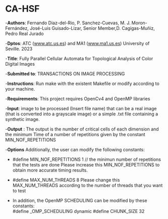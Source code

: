 # CA-HSF
-__Authors__: Fernando Diaz-del-Rio, P. Sanchez-Cuevas, M. J. Moron-Fernández, José-Luis Guisado-Lizar, Senior Member,D. Cagigas-Muñiz, Pedro Real Jurado

-__Dptos__: ATC (www.atc.us.es) and MA1 (www.ma1.us.es) University of Seville. 2023 

-__Title__: Fully Parallel Cellular Automata for Topological Analysis of Color Digital Images 

-__Submitted to__: TRANSACTIONS ON IMAGE PROCESSING

-__Instructions__: Run make with the existent Makefile or modify according to your machine. 

-__Requirements__: This project requires OpenCv4 and OpenMP libraries

-__Input__: image to be processed (Insert file name) that can be a real image (that is converted into a grayscale image) or a simple .txt file containing a synthetic image. 

-__Output__ : The output is the number of critical cells of each dimension and the minimum Time of a number of repetitions given by the constant MIN_NOF_REPETITIONS  

-__Options__ Additionally, the user can modify the following constants:  

- #define MIN_NOF_REPETITIONS  1 // the minimun number of repetitions that the tests are done 
  Please increase this MIN_NOF_REPETITIONS   to obtain more accurate timing results. 

- #define MAX_NUM_THREADS 8
  Please change this MAX_NUM_THREADS  according to the number of threads that you want to test

- In addition, the OpenMP SCHEDULING can be modified by these constants:  
  #define _OMP_SCHEDULING dynamic 
  #define CHUNK_SIZE 32
